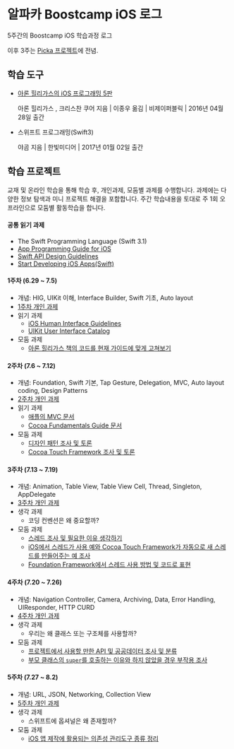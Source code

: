 # 알파카 Boostcamp iOS 로그

5주간의 Boostcamp iOS 학습과정 로그

이후 3주는 [Picka 프로젝트](https://github.com/RodoPacaGiraffe/BoostCamp_iOS_Picka)에 전념.

## 학습 도구

- [아론 힐리가스의 iOS 프로그래밍 5판](http://www.kyobobook.co.kr/product/detailViewKor.laf?ejkGb=KOR&barcode=9791186697153)

  아론 힐리가스 , 크리스찬 쿠어 지음 | 이종우 옮김 | 비제이퍼블릭 | 2016년 04월 28일 출간

- 스위프트 프로그래밍(Swift3)

  야곰 지음 | 한빛미디어 | 2017년 01월 02일 출간

## 학습 프로젝트

교재 및 온라인 학습을 통해 학습 후, 개인과제, 모둠별 과제를 수행합니다. 과제에는 다양한 정보 탐색과 미니 프로젝트 해결을 포함합니다.
주간 학습내용을 토대로 주 1회 오프라인으로 모둠별 활동학습을 합니다.

#### 공통 읽기 과제

- The Swift Programming Language (Swift 3.1)
- [App Programming Guide for iOS](https://developer.apple.com/library/content/documentation/iPhone/Conceptual/iPhoneOSProgrammingGuide/Introduction/Introduction.html#//apple_ref/doc/uid/TP40007072-CH1-SW1)
- [Swift API Design Guidelines](https://swift.org/documentation/api-design-guidelines/)
- [Start Developing iOS Apps(Swift)](https://developer.apple.com/library/content/referencelibrary/GettingStarted/DevelopiOSAppsSwift/index.html)

#### 1주차 (6.29 ~ 7.5)

- 개념: HIG, UIKit 이해, Interface Builder, Swift 기초, Auto layout
- [1주차 개인 과제](https://github.com/wnstkdyu/boostcamp_iOS_Alpaca/tree/master/Week1)
- 읽기 과제
  - [iOS Human Interface Guidelines](https://developer.apple.com/ios/human-interface-guidelines/)
  - [UIKit User Interface Catalog](https://developer.apple.com/library/content/samplecode/UICatalog/Introduction/Intro.html)
- 모둠 과제
  - [아론 힐리가스 책의 코드를 현재 가이드에 맞게 고쳐보기](https://github.com/bluelocate/boostcamp_iOS_5InQueue/tree/master/week1)

#### 2주차 (7.6 ~ 7.12)

- 개념: Foundation, Swift 기본, Tap Gesture, Delegation, MVC, Auto layout coding, Design Patterns
- [2주차 개인 과제](https://github.com/wnstkdyu/boostcamp_iOS_Alpaca/tree/master/Week2)
- 읽기 과제
  - [애플의 MVC 문서](https://developer.apple.com/library/content/documentation/General/Conceptual/DevPedia-CocoaCore/MVC.html)
  - [Cocoa Fundamentals Guide 문서](https://github.com/connect-boostcamp/iOS_Notice/blob/master/assignment/reading/cocoa_fundamentals.pdf)
- 모둠 과제
  - [디자인 패턴 조사 및 토론](https://github.com/bluelocate/boostcamp_iOS_5InQueue/blob/master/week2/DesignPatterns.md)
  - [Cocoa Touch Framework 조사 및 토론](https://github.com/bluelocate/boostcamp_iOS_5InQueue/blob/master/week2/CocoaTouchFramework.md)

#### 3주차 (7.13 ~ 7.19)

- 개념: Animation, Table View, Table View Cell, Thread, Singleton, AppDelegate
- [3주차 개인 과제](https://github.com/wnstkdyu/boostcamp_iOS_Alpaca/tree/master/Week3)
- 생각 과제
  - 코딩 컨벤션은 왜 중요할까?
- 모둠 과제
  - [스레드 조사 및 필요한 이유 생각하기](https://github.com/bluelocate/boostcamp_iOS_5InQueue/blob/master/week3/AboutThread.md)
  - [iOS에서 스레드가 사용 예와 Cocoa Touch Framework가 자동으로 새 스레드를 만들어주는 예 조사](https://github.com/bluelocate/boostcamp_iOS_5InQueue/blob/master/week3/ThreadIniOSAndCocoaTouch.md)
  - [Foundation Framework에서 스레드 사용 방법 및 코드로 표현](https://github.com/bluelocate/boostcamp_iOS_5InQueue/blob/master/week3/ThreadInFoundationFramework.md)

#### 4주차 (7.20 ~ 7.26)

- 개념: Navigation Controller, Camera, Archiving, Data, Error Handling, UIResponder, HTTP CURD
- [4주차 개인 과제](https://github.com/wnstkdyu/boostcamp_iOS_Alpaca/tree/master/Week4)
- 생각 과제
  - 우리는 왜 클래스 또는 구조체를 사용할까?
- 모둠 과제
  - [프로젝트에서 사용할 만한 API 및 공공데이터 조사 및 분류](https://github.com/bluelocate/boostcamp_iOS_5InQueue/blob/master/week4/OpenAPI.md)
  - [부모 클래스의 `super`를 호출하는 이유와 하지 않았을 경우 부작용 조사](https://github.com/bluelocate/boostcamp_iOS_5InQueue/blob/master/week4/CallSuperInUIViewController.md)

#### 5주차 (7.27 ~ 8.2)

- 개념: URL, JSON, Networking, Collection View
- [5주차 개인 과제](https://github.com/wnstkdyu/boostcamp_iOS_Alpaca/tree/master/Week5)
- 생각 과제
  - 스위프트에 옵셔널은 왜 존재할까?
- 모둠 과제
  - [iOS 앱 제작에 활용되는 의존성 관리도구 종류 정리](https://github.com/bluelocate/boostcamp_iOS_5InQueue/blob/master/week5/DependencyManager.md)
